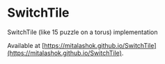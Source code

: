 # SwitchTile

SwitchTile (like 15 puzzle on a torus) implementation

Available at [https://mitalashok.github.io/SwitchTile](https://mitalashok.github.io/SwitchTile).
